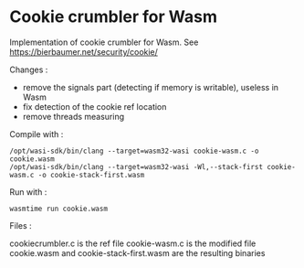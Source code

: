 # Cookie crumbler for Wasm

Implementation of cookie crumbler for Wasm. See https://bierbaumer.net/security/cookie/

Changes : 

- remove the signals part (detecting if memory is writable), useless in Wasm
- fix detection of the cookie ref location
- remove threads measuring

Compile with :

```
/opt/wasi-sdk/bin/clang --target=wasm32-wasi cookie-wasm.c -o cookie.wasm
/opt/wasi-sdk/bin/clang --target=wasm32-wasi -Wl,--stack-first cookie-wasm.c -o cookie-stack-first.wasm

```

Run with :

```
wasmtime run cookie.wasm
```

Files :

cookiecrumbler.c is the ref file 
cookie-wasm.c is the modified file
cookie.wasm and cookie-stack-first.wasm are the resulting binaries
